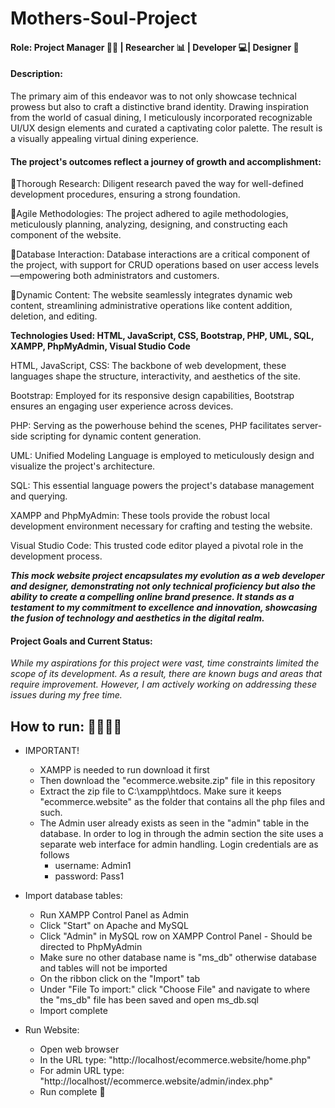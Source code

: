 # Mothers-Soul-Project

#### Role: Project Manager 👨‍💼 | Researcher 📊 | Developer 💻| Designer 🎨

#### Description:

The primary aim of this endeavor was to not only showcase technical prowess but also to craft a distinctive brand identity. Drawing inspiration from the world of casual dining, I meticulously incorporated recognizable UI/UX design elements and curated a captivating color palette. The result is a visually appealing virtual dining experience.

#### The project's outcomes reflect a journey of growth and accomplishment:

🔹Thorough Research: Diligent research paved the way for well-defined development procedures, ensuring a strong foundation.

🔹Agile Methodologies: The project adhered to agile methodologies, meticulously planning, analyzing, designing, and constructing each component of the website.

🔹Database Interaction: Database interactions are a critical component of the project, with support for CRUD operations based on user access levels—empowering both administrators and customers.

🔹Dynamic Content: The website seamlessly integrates dynamic web content, streamlining administrative operations like content addition, deletion, and editing.


**Technologies Used: HTML, JavaScript, CSS, Bootstrap, PHP, UML, SQL, XAMPP, PhpMyAdmin, Visual Studio Code**

HTML, JavaScript, CSS: The backbone of web development, these languages shape the structure, interactivity, and aesthetics of the site.

Bootstrap: Employed for its responsive design capabilities, Bootstrap ensures an engaging user experience across devices.

PHP: Serving as the powerhouse behind the scenes, PHP facilitates server-side scripting for dynamic content generation.

UML: Unified Modeling Language is employed to meticulously design and visualize the project's architecture.

SQL: This essential language powers the project's database management and querying.

XAMPP and PhpMyAdmin: These tools provide the robust local development environment necessary for crafting and testing the website.

Visual Studio Code: This trusted code editor played a pivotal role in the development process.

***This mock website project encapsulates my evolution as a web developer and designer, demonstrating not only technical proficiency but also the ability to create a compelling online brand presence. It stands as a testament to my commitment to excellence and innovation, showcasing the fusion of technology and aesthetics in the digital realm.***

#### Project Goals and Current Status:
*While my aspirations for this project were vast, time constraints limited the scope of its development. As a result, there are known bugs and areas that require improvement. However, I am actively working on addressing these issues during my free time.*

## How to run: 🏃‍♂️🏃‍♀️
* IMPORTANT!
  - XAMPP is needed to run download it first
  - Then download the "ecommerce.website.zip" file in this repository
  - Extract the zip file to C:\xampp\htdocs. Make sure it keeps "ecommerce.website" as the folder that contains all the php files and such.
  - The Admin user already exists as seen in the "admin" table in the database. In order to log in through the admin section the site uses a separate web interface for admin handling. Login credentials are as follows
      - username: Admin1
      - password: Pass1

* Import database tables:
  - Run XAMPP Control Panel as Admin
  - Click "Start" on Apache and MySQL
  - Click "Admin" in MySQL row on XAMPP Control Panel - Should be directed to PhpMyAdmin
  - Make sure no other database name is "ms_db" otherwise database and tables will not be imported
  - On the ribbon click on the "Import" tab 
  - Under "File To import:" click "Choose File" and navigate to where the "ms_db" file has been saved and open ms_db.sql
  - Import complete

* Run Website:
  - Open web browser
  - In the URL type: "http://localhost/ecommerce.website/home.php"
  - For admin URL type: "http://localhost//ecommerce.website/admin/index.php"
  - Run complete 🙂

